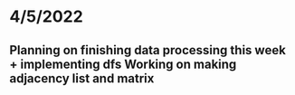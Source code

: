 # 4/5/2022

Planning on finishing data processing this week + implementing dfs
Working on making adjacency list and matrix
-